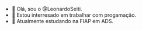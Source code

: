 - 👋 Olá, sou o  @LeonardoSeiti.
- 👀 Estou interresado em trabalhar com progamação.
- 🌱 Atualmente estudando na FIAP em ADS.

<!---
LeonardoSeiti/LeonardoSeiti is a ✨ special ✨ repository because its `README.md` (this file) appears on your GitHub profile.
You can click the Preview link to take a look at your changes.
--->
